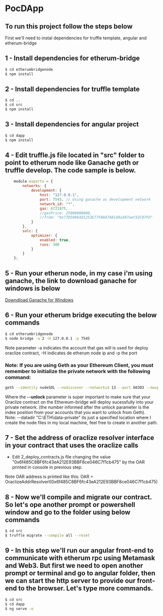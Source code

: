 # PocDApp
## To run this project follow the steps below
First we'll need to instal dependencies for truffle template, angular and etherum-bridge

## 1 - Install dependencies for etherum-bridge
```sh
$ cd etherumbridgenode
$ npm install
```
## 2 - Install dependencies for truffle template 
```sh
$ cd ..
$ cd src
$ npm install
```
## 3 - Install dependencies for angular project
```sh
$ cd dapp
$ npm install
```
## 4 - Edit truffle.js file located in "src" folder to point to etherum node like Ganache geth or truffle develop. The code sample is below.
```javascript
    module.exports = {
        networks: {
            development: {
                host: "127.0.0.1",
                port: 7545, // Using ganache as development network
                network_id: "*",
                gas: 6721975,
                //gasPrice: 25000000000,
                //from: "0x77D5096dd1253E77F884768148a307aeC92C07FD"
            }
        },
        solc: {
            optimizer: {
                enabled: true,
                runs: 300
            }
        }
    };
```
## 5 - Run your etherun node, in my case i'm using ganache, the link to download ganache for windows is below
[Downdload Ganache for Windows](https://truffleframework.com/ganache)

## 6 - Run your etherum bridge executing the below commands
```sh
$ cd etherumbridgenode
$ node bridge -a 2 -H 127.0.0.1 -p 7545
```
Note parameter -a indicates the account that gas will is used for deploy oraclize contract, -H indicates de etherum node ip and -p the port

### Note: If you are using Geth as your Ethereum Client, you must remember to initialize the private network with the following command:
```sh
geth --identity nodeSOL --nodiscover --networkid 13 --port 60303 --maxpeers 10 --lightkdf --cache 16  --rpc --rpcport 8545 --rpcaddr 127.0.0.1 --rpccorsdomain="*" --rpcapi="db,eth,net,web3,personal,web3" **--unlock 0** --datadir "C:\ETH\data-private" --minerthreads 1  --mine
```
Where the **--unlock** parameter is super important to make sure that your Oraclize contract on the Ethereum-bridge will deploy sucessfully into your private network. (the number informed after the unlock parameter is the index position from your accounts that you want to unlock from Geth).\
Note: --datadir "C:\ETH\data-private" its just a specified location where I create the node files in my local machine, feel free to create in another path.

## 7 - Set the address of oraclize resolver interface in your contract that uses the oraclize calls
* Edit 2_deploy_contracts.js file changing the value "0x6f485C8BF6fc43eA212E93BBF8ce046C7f1cb475" by the OAR printed in console in previous step.

Note OAR address is printed like this: OAR = OraclizeAddrResolverI(0x6f485C8BF6fc43eA212E93BBF8ce046C7f1cb475)

## 8 - Now we'll compile and migrate our contract. So let's ope another prompt or powershell window and go to the folder using below commands
```sh
$ cd src
$ truffle migrate --compile all --reset
```
## 9 - In this step we'll run our angular front-end to communicate with etherum rpc using Metamask and Web3. But first we need to open another prompt or terminal and go to angular folder, then we can start the http server to provide our front-end to the browser. Let's type more commands.
```sh
$ cd src
$ cd dapp
$ ng serve -o
```